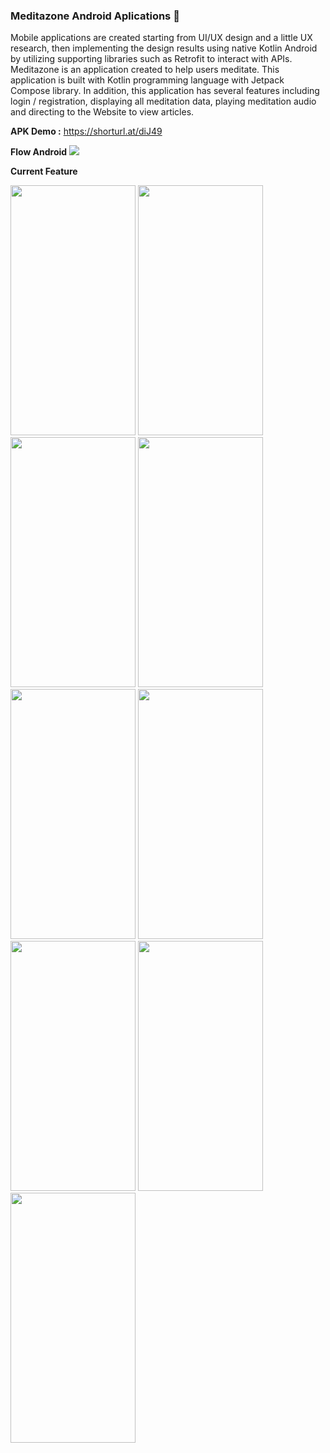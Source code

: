 ### Meditazone Android Aplications 📱
Mobile applications are created starting from UI/UX design and a little UX research, then implementing the design results using native Kotlin Android by utilizing supporting libraries such as Retrofit to interact with APIs. 
Meditazone is an application created to help users meditate. This application is built with Kotlin programming language with Jetpack Compose library. In addition, this application has several features including login / registration, displaying all meditation data, playing meditation audio and directing to the Website to view articles.

**APK Demo :** https://shorturl.at/diJ49

**Flow Android**
<img src="https://github.com/meditazone/meditazone/blob/main/profile/resource/flow.jpg">

**Current Feature**

<img src="https://github.com/meditazone/meditazone/blob/main/profile/resource/LogIn.png " width="200" height="400"> <img src="https://github.com/meditazone/meditazone/blob/main/profile/resource/Register.png" width="200" height="400"> <img src="https://github.com/meditazone/meditazone/blob/main/profile/resource/Home%20(2).png" width="200" height="400"> <img src="https://github.com/meditazone/meditazone/blob/main/profile/resource/emotion_detection.png" width="200" height="400"> <img src="https://github.com/meditazone/meditazone/blob/main/profile/resource/resault_detection.png" width="200" height="400"> <img src="https://github.com/meditazone/meditazone/blob/main/profile/resource/meditation.png" width="200" height="400"> <img src="https://github.com/meditazone/meditazone/blob/main/profile/resource/meditation%20(2).png" width="200" height="400"> <img src="https://github.com/meditazone/meditazone/blob/main/profile/resource/audio.png" width="200" height="400"> <img src="https://github.com/meditazone/meditazone/blob/main/profile/resource/profile.png" width="200" height="400">
